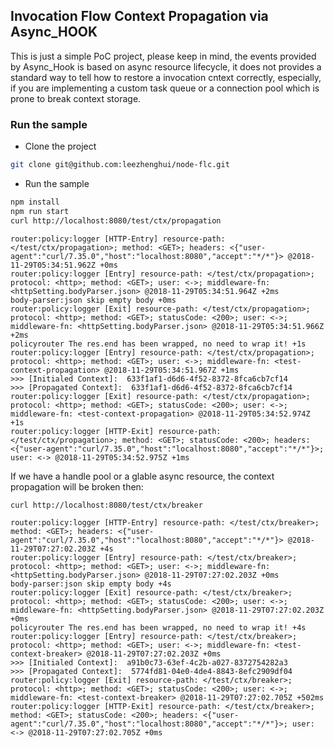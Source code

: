 ## Invocation Flow Context Propagation via Async\_HOOK

This is just a simple PoC project, please keep in mind, the events provided by Async\_Hook is based on async resource lifecycle, it does not provides a standard way to tell how to restore a invocation cntext correctly, especially, if you are implementing a custom task queue or a connection pool which is prone to break context storage.

### Run the sample

- Clone the project

```bash
git clone git@github.com:leezhenghui/node-flc.git
```

- Run the sample

```bash
npm install
npm run start
curl http://localhost:8080/test/ctx/propagation
```

```
router:policy:logger [HTTP-Entry] resource-path: </test/ctx/propagation>; method: <GET>; headers: <{"user-agent":"curl/7.35.0","host":"localhost:8080","accept":"*/*"}> @2018-11-29T05:34:51.962Z +0ms
router:policy:logger [Entry] resource-path: </test/ctx/propagation>; protocol: <http>; method: <GET>; user: <->; middleware-fn: <httpSetting.bodyParser.json> @2018-11-29T05:34:51.964Z +2ms
body-parser:json skip empty body +0ms
router:policy:logger [Exit] resource-path: </test/ctx/propagation>; protocol: <http>; method: <GET>; statusCode: <200>; user: <->; middleware-fn: <httpSetting.bodyParser.json> @2018-11-29T05:34:51.966Z +2ms
policyrouter The res.end has been wrapped, no need to wrap it! +1s
router:policy:logger [Entry] resource-path: </test/ctx/propagation>; protocol: <http>; method: <GET>; user: <->; middleware-fn: <test-context-propagation> @2018-11-29T05:34:51.967Z +1ms
>>> [Initialed Context]:  633f1af1-d6d6-4f52-8372-8fca6cb7cf14
>>> [Propagated Context]:  633f1af1-d6d6-4f52-8372-8fca6cb7cf14
router:policy:logger [Exit] resource-path: </test/ctx/propagation>; protocol: <http>; method: <GET>; statusCode: <200>; user: <->; middleware-fn: <test-context-propagation> @2018-11-29T05:34:52.974Z +1s
router:policy:logger [HTTP-Exit] resource-path: </test/ctx/propagation>; method: <GET>; statusCode: <200>; headers: <{"user-agent":"curl/7.35.0","host":"localhost:8080","accept":"*/*"}>; user: <-> @2018-11-29T05:34:52.975Z +1ms
```

If we have a handle pool or a glable async resource, the context propagation will be broken then:

```
curl http://localhost:8080/test/ctx/breaker
```

```
router:policy:logger [HTTP-Entry] resource-path: </test/ctx/breaker>; method: <GET>; headers: <{"user-agent":"curl/7.35.0","host":"localhost:8080","accept":"*/*"}> @2018-11-29T07:27:02.203Z +4s
router:policy:logger [Entry] resource-path: </test/ctx/breaker>; protocol: <http>; method: <GET>; user: <->; middleware-fn: <httpSetting.bodyParser.json> @2018-11-29T07:27:02.203Z +0ms
body-parser:json skip empty body +4s
router:policy:logger [Exit] resource-path: </test/ctx/breaker>; protocol: <http>; method: <GET>; statusCode: <200>; user: <->; middleware-fn: <httpSetting.bodyParser.json> @2018-11-29T07:27:02.203Z +0ms
policyrouter The res.end has been wrapped, no need to wrap it! +4s
router:policy:logger [Entry] resource-path: </test/ctx/breaker>; protocol: <http>; method: <GET>; user: <->; middleware-fn: <test-context-breaker> @2018-11-29T07:27:02.203Z +0ms
>>> [Initialed Context]:  a91b0c73-63ef-4c2b-a027-8372754282a3
>>> [Propagated Context]:  5774fd81-04e0-4de4-8843-8efc2909df04
router:policy:logger [Exit] resource-path: </test/ctx/breaker>; protocol: <http>; method: <GET>; statusCode: <200>; user: <->; middleware-fn: <test-context-breaker> @2018-11-29T07:27:02.705Z +502ms
router:policy:logger [HTTP-Exit] resource-path: </test/ctx/breaker>; method: <GET>; statusCode: <200>; headers: <{"user-agent":"curl/7.35.0","host":"localhost:8080","accept":"*/*"}>; user: <-> @2018-11-29T07:27:02.705Z +0ms
```
